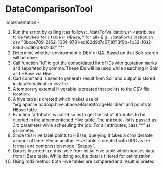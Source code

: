 # DataComparisonTool

Implementation:-

1.	Run the script by calling it as follows:
./dataForValidation.sh <environment><list of comma seperated GIDs without space in between><attributes to be fetched for a table in HBase, * for all>
E.g. ./dataForValidation.sh dev "3bcce709-2262-1034-9781-ac162d9d7c07,16f13f9b-4c32-1032-8363-ac162d9d79d3" "*"
2.	Determine whether environment is DEV or QA. Based on that Solr search will be done.
3.	Call function “id” to get the consolidated list of IDs with quotation marks and separated by comma. These IDs will be used while searching in Solr and HBase via Hive.
4.	Curl command is used to generate result from Solr and output is stored in dataForValidation.csv file.
5.	A temporary external Hive table is created that points to the CSV file location.
6.	A hive table is created which makes use of "org.apache.hadoop.hive.hbase.HBaseStorageHandler" and points to HBase table.
7.	Function “attribute” is called so as to get the list of attributes to be queried in the aforementioned Hive table. The attribute-list is passed as 3rd parameter while scheduling the job. For all attributes, pass “*” as parameter.
8.	Since this Hive table points to HBase, querying it takes a considerable amount of time. Hence another Hive table is created with ORC as file format and compression mode “Snappy”.
9.	Data is inserted into this table from initial Hive table which houses data from HBase table. While doing so, the data is filtered for optimization.
10.	Using md5 method both Hive tables are compared and result is printed
